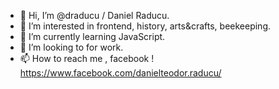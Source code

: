 - 👋 Hi, I’m @draducu / Daniel Raducu.
- 👀 I’m interested in frontend, history, arts&crafts, beekeeping.
- 🌱 I’m currently learning JavaScript.
- 💞️ I’m looking to for work.
- 📫 How to reach me , facebook ! https://www.facebook.com/danielteodor.raducu/

<!---
draducu/draducu is a ✨ special ✨ repository because its `README.md` (this file) appears on your GitHub profile.
You can click the Preview link to take a look at your changes.
--->
